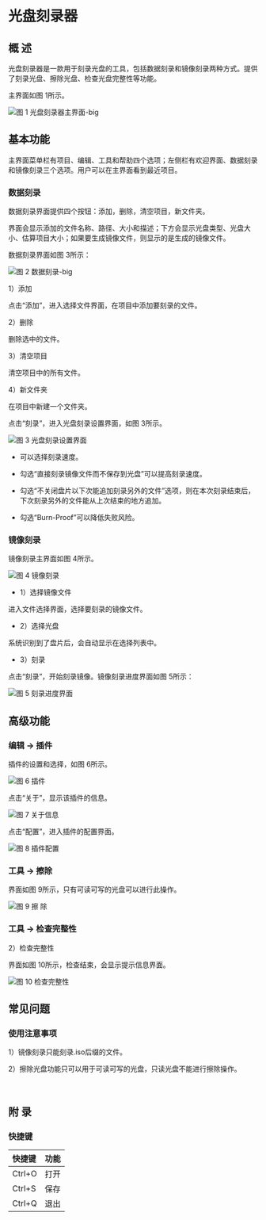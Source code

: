 # 光盘刻录器
## 概 述
光盘刻录器是一款用于刻录光盘的工具，包括数据刻录和镜像刻录两种方式。提供了刻录光盘、擦除光盘、检查光盘完整性等功能。

主界面如图 1所示。

![图 1 光盘刻录器主界面-big](image/1.png)
<br>

## 基本功能
主界面菜单栏有项目、编辑、工具和帮助四个选项；左侧栏有欢迎界面、数据刻录和镜像刻录三个选项。用户可以在主界面看到最近项目。

### 数据刻录
数据刻录界面提供四个按钮：添加，删除，清空项目，新文件夹。

界面会显示添加的文件名称、路径、大小和描述；下方会显示光盘类型、光盘大小、估算项目大小；如果要生成镜像文件，则显示的是生成的镜像文件。

数据刻录界面如图 3所示：

![图 2 数据刻录-big](image/2.png)

1）添加

点击“添加”，进入选择文件界面，在项目中添加要刻录的文件。

2）删除

删除选中的文件。

3）清空项目

清空项目中的所有文件。

4）新文件夹

在项目中新建一个文件夹。

点击“刻录”，进入光盘刻录设置界面，如图 3所示。

![图 3 光盘刻录设置界面](image/3.png)

- 可以选择刻录速度。

- 勾选“直接刻录镜像文件而不保存到光盘”可以提高刻录速度。

- 勾选“不关闭盘片以下次能追加刻录另外的文件”选项，则在本次刻录结束后，下次刻录另外的文件能从上次结束的地方追加。

- 勾选“Burn-Proof”可以降低失败风险。

### 镜像刻录
镜像刻录主界面如图 4所示。

![图 4 镜像刻录](image/4.png)

- 1）选择镜像文件

进入文件选择界面，选择要刻录的镜像文件。

- 2）选择光盘

系统识别到了盘片后，会自动显示在选择列表中。

- 3）刻录

点击“刻录”，开始刻录镜像。镜像刻录进度界面如图 5所示：

![图 5 刻录进度界面](image/5.png)
<br>

## 高级功能
### 编辑 -> 插件
插件的设置和选择，如图 6所示。

![图 6 插件](image/6.png)

点击“关于”，显示该插件的信息。

![图 7 关于信息](image/7.png)

点击“配置”，进入插件的配置界面。

![图 8 插件配置](image/8.png)

### 工具 -> 擦除
界面如图 9所示，只有可读可写的光盘可以进行此操作。

![图 9 擦 除](image/9.png)

### 工具 -> 检查完整性

2）检查完整性

界面如图 10所示，检查结束，会显示提示信息界面。

![图 10 检查完整性](image/10.png)
<br>

## 常见问题
### 使用注意事项
1）镜像刻录只能刻录.iso后缀的文件。

2）擦除光盘功能只可以用于可读可写的光盘，只读光盘不能进行擦除操作。

<br>

## 附 录
### 快捷键

| 快捷键 | 功能 |
| :------------ | :------------ | 
| Ctrl+O | 打开 |
| Ctrl+S | 保存 |	
| Ctrl+Q | 退出 |

